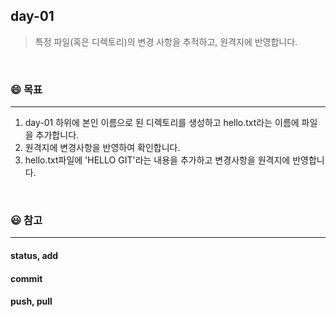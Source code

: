 ## day-01
> 특정 파일(혹은 디렉토리)의 변경 사항을 추적하고, 원격지에 반영합니다.

<br>

### :smile: 목표
---
1. day-01 하위에 본인 이름으로 된 디렉토리를 생성하고 hello.txt라는 이름에 파일을 추가합니다.
2. 원격지에 변경사항을 반영하여 확인합니다.
3. hello.txt파일에 'HELLO GIT'라는 내용을 추가하고 변경사항을 원격지에 반영합니다.

<br>


### 😃 참고 
---
#### status, add


#### commit


#### push, pull
